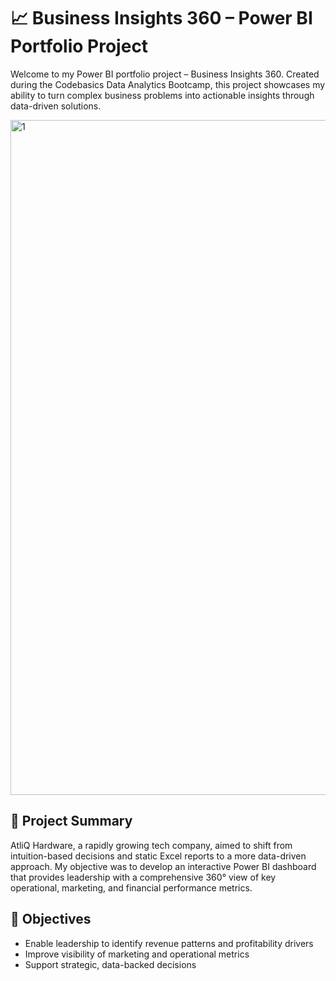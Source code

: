 # 📈  Business Insights 360 – Power BI Portfolio Project

Welcome to my Power BI portfolio project – Business Insights 360. Created during the Codebasics Data Analytics Bootcamp, this project showcases my ability to turn complex business problems into actionable insights through data-driven solutions.

<img width="1920" height="1080" alt="1" src="https://github.com/user-attachments/assets/94b3ae32-69d6-4ef9-979e-a7763233e335" />

## 🌟 Project Summary
AtliQ Hardware, a rapidly growing tech company, aimed to shift from intuition-based decisions and static Excel reports to a more data-driven approach. My objective was to develop an interactive Power BI dashboard that provides leadership with a comprehensive 360° view of key operational, marketing, and financial performance metrics.

## 🎯 Objectives
* Enable leadership to identify revenue patterns and profitability drivers
* Improve visibility of marketing and operational metrics
* Support strategic, data-backed decisions
